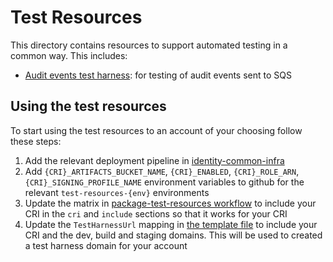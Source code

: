 # Test Resources

This directory contains resources to support automated testing in a common way. This includes:
- [Audit events test harness](audit-events-test-harness/README.md): for testing of audit events sent to SQS

## Using the test resources

To start using the test resources to an account of your choosing follow these steps:
1. Add the relevant deployment pipeline in [identity-common-infra](https://github.com/govuk-one-login/identity-common-infra)
2. Add `{CRI}_ARTIFACTS_BUCKET_NAME`, `{CRI}_ENABLED`, `{CRI}_ROLE_ARN`, `{CRI}_SIGNING_PROFILE_NAME` environment variables to github for the relevant `test-resources-{env}` environments
3. Update the matrix in [package-test-resources workflow](../.github/workflows/package-test-resources.yml) to include your CRI in the `cri` and `include` sections so that it works for your CRI
4. Update the `TestHarnessUrl` mapping in [the template file](./infrastructure/template.yaml) to include your CRI and the dev, build and staging domains. This will be used to created a test harness domain for your account



